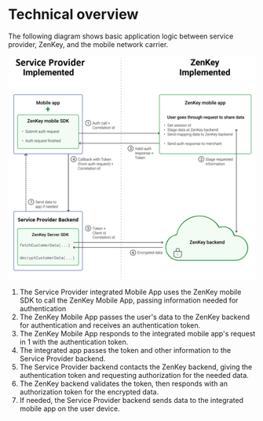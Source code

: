 # Technical overview

The following diagram shows basic application logic between service provider, ZenKey, and the mobile network carrier.

![Application flow](6363721-Overview.png)
1. The Service Provider integrated Mobile App uses the ZenKey mobile SDK to call the ZenKey Mobile App, passing information needed for authentication
2. The ZenKey Mobile App passes the user's data to the ZenKey backend for authentication and receives an authentication token.
3. The ZenKey Mobile App responds to the integrated mobile app's request in 1 with the authentication token.
4. The integrated app passes the token and other information to the Service Provider backend.
5. The Service Provider backend contacts the ZenKey backend, giving the authentication token and requesting authorization for the needed data.
6. The ZenKey backend validates the token, then responds with an authorization token for the encrypted data.
7. If needed, the Service Provider backend sends data to the integrated mobile app on the user device.